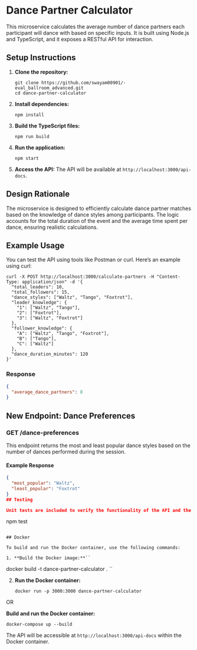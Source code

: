 # Dance Partner Calculator

This microservice calculates the average number of dance partners each participant will dance with based on specific inputs. It is built using Node.js and TypeScript, and it exposes a RESTful API for interaction.

## Setup Instructions

1. **Clone the repository:**
   ```
   git clone https://github.com/swayam00901/-eval_ballroom_advanced.git
   cd dance-partner-calculator
   ```

2. **Install dependencies:**
   ```
   npm install
   ```

3. **Build the TypeScript files:**
   ```
   npm run build
   ```

4. **Run the application:**
   ```
   npm start
   ```

5. **Access the API:**
   The API will be available at `http://localhost:3000/api-docs`.

## Design Rationale

The microservice is designed to efficiently calculate dance partner matches based on the knowledge of dance styles among participants. The logic accounts for the total duration of the event and the average time spent per dance, ensuring realistic calculations.

## Example Usage

You can test the API using tools like Postman or curl. Here’s an example using curl:

```
curl -X POST http://localhost:3000/calculate-partners -H "Content-Type: application/json" -d '{
  "total_leaders": 10,
  "total_followers": 15,
  "dance_styles": ["Waltz", "Tango", "Foxtrot"],
  "leader_knowledge": {
    "1": ["Waltz", "Tango"],
    "2": ["Foxtrot"],
    "3": ["Waltz", "Foxtrot"]
  },
  "follower_knowledge": {
    "A": ["Waltz", "Tango", "Foxtrot"],
    "B": ["Tango"],
    "C": ["Waltz"]
  },
  "dance_duration_minutes": 120
}'
```

### Response

```json
{
  "average_dance_partners": 8
}
```
## New Endpoint: Dance Preferences

### GET /dance-preferences

This endpoint returns the most and least popular dance styles based on the number of dances performed during the session.

#### Example Response

```json
{
  "most_popular": "Waltz",
  "least_popular": "Foxtrot"
}
## Testing

Unit tests are included to verify the functionality of the API and the underlying logic. To run the tests, use the following command:

```
npm test
```

## Docker

To build and run the Docker container, use the following commands:

1. **Build the Docker image:**``
   ```
   docker build -t dance-partner-calculator .
   ``

2. **Run the Docker container:**

   ```
   docker run -p 3000:3000 dance-partner-calculator
   ```
OR

**Build and run the Docker container:**

   ```
   docker-compose up --build
   ```

The API will be accessible at `http://localhost:3000/api-docs` within the Docker container.